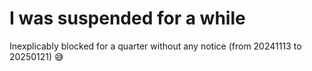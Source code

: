 # I was suspended for a while
Inexplicably blocked for a quarter without any notice (from 20241113 to 20250121) 😅
